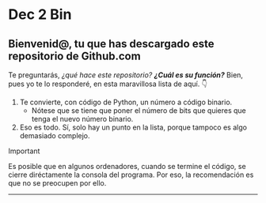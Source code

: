 # Dec 2 Bin
 
## Bienvenid@, tu que has descargado este repositorio de Github.com

Te preguntarás, *¿qué hace este repositorio?* ***¿Cuál es su función?***
Bien, pues yo te lo responderé, en esta maravillosa lista de aquí. 👇 

1. Te convierte, con código de Python, un número a código binario.
   - Nótese que se tiene que poner el número de bits que quieres que tenga el nuevo número binario.
2. Eso es todo. Sí, solo hay un punto en la lista, porque tampoco es algo demasiado complejo.

> [!IMPORTANT] 
> Es posible que en algunos ordenadores, cuando se termine el código, se cierre diréctamente la consola del programa. Por eso, la recomendación es que no se preocupen por ello.
---
